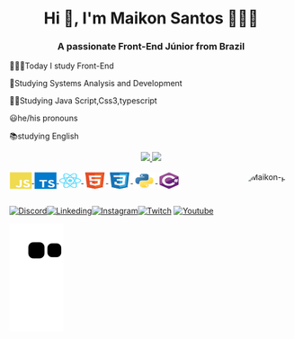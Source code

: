 <h1 align="center">Hi 👋, I'm Maikon Santos 👨🏽‍🎓</h1>
<h3 align="center">A passionate Front-End Júnior from Brazil</h3>

👨🏽‍🎓Today I study Front-End

🚀Studying Systems Analysis and Development

👩‍💻Studying Java Script,Css3,typescript

😃he/his pronouns

📚studying English

<div align="center">
  <a href="https://github.com/DevMaikon1997">
  <img height="180em" src="https://github-readme-stats.vercel.app/api?username=DevMaikon1997&show_icons=True&theme=radical&include_all_commits=true&count_private=true"/>  
  <img height="180em" src="https://github-readme-stats.vercel.app/api/top-langs/?username=DevMaikon1997&layout=compact&langs_count=7&theme=radical"/>
</div>

<div style="display: inline_block"><br>
  <img align="center" alt="Maikon-Js" height="30" width="40" src="https://raw.githubusercontent.com/devicons/devicon/master/icons/javascript/javascript-plain.svg">
  <img align="center" alt="Maikon-Ts" height="30" width="40" src="https://raw.githubusercontent.com/devicons/devicon/master/icons/typescript/typescript-plain.svg">
  <img align="center" alt="Maikon-React" height="30" width="40" src="https://raw.githubusercontent.com/devicons/devicon/master/icons/react/react-original.svg">
  <img align="center" alt="Maikon-HTML" height="30" width="40" src="https://raw.githubusercontent.com/devicons/devicon/master/icons/html5/html5-original.svg">
  <img align="center" alt="Maikon-CSS" height="30" width="40" src="https://raw.githubusercontent.com/devicons/devicon/master/icons/css3/css3-original.svg">
  <img align="center" alt="Maikon-Python" height="30" width="40" src="https://raw.githubusercontent.com/devicons/devicon/master/icons/python/python-original.svg">
  <img align="center" alt="Maikon-Csharp" height="30" width="40" src="https://raw.githubusercontent.com/devicons/devicon/master/icons/csharp/csharp-original.svg">
 <img align="right" alt="Maikon-pic" height="150" style="border-radius:50px;" src="https://i.picasion.com/pic92/dca7939e9ae8ac0092aa9ed6c5eb2c60.gif">
</div>
  
  ##
 
<div> 

[![Discord](https://img.shields.io/badge/Discord-7289DA?style=for-the-badge&logo=discord&logoColor=white)](https://discord.com/channels/@me)[![Linkeding](https://img.shields.io/badge/LinkedIn-0077B5?style=for-the-badge&logo=linkedin&logoColor=white)](https://www.linkedin.com/in/maikon-pereira-dos-santos-164b50207/)[![Instagram](https://img.shields.io/badge/Instagram-E4405F?style=for-the-badge&logo=instagram&logoColor=white)](https://www.instagram.com/maikonpereira97/)[![Twitch](https://img.shields.io/badge/Twitch-9146FF?style=for-the-badge&logo=twitch&logoColor=white)](https://www.twitch.tv/devmaikon)
[![Youtube](https://img.shields.io/badge/YouTube-FF0000?style=for-the-badge&logo=youtube&logoColor=white
)](https://www.youtube.com/channel/UClw23SOW9zdnEyb-LmX_9Rw)

 ![snake gif](https://github.com/DevMaikon1997/DevMaikon1997/blob/output/github-contribution-grid-snake.svg)

